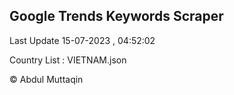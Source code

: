 

## Google Trends Keywords Scraper 
 
Last Update 15-07-2023 , 04:52:02

Country List :
VIETNAM.json



© Abdul Muttaqin 
